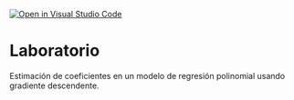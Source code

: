 [![Open in Visual Studio Code](https://classroom.github.com/assets/open-in-vscode-718a45dd9cf7e7f842a935f5ebbe5719a5e09af4491e668f4dbf3b35d5cca122.svg)](https://classroom.github.com/online_ide?assignment_repo_id=12726743&assignment_repo_type=AssignmentRepo)
# Laboratorio

Estimación de coeficientes en un modelo de regresión polinomial usando gradiente descendente.
